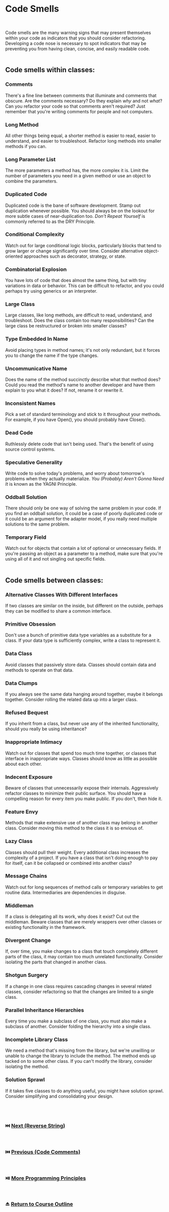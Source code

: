 # Code Smells
<br/>

Code smells are the many warning signs that may present themselves within your code as indicators that you should consider refactoring. Developing a code nose is necessary to spot indicators that may be preventing you from having clean, concise, and easily readable code.
<br/>
<br/>

## Code smells within classes:

### Comments
There's a fine line between comments that illuminate and comments that obscure. Are the comments necessary? Do they explain <i>why</i> and not <i>what</i>? Can you refactor your code so that comments aren't required? Just remember that you're writing comments for people and not computers.
<br/>

### Long Method
All other things being equal, a shorter method is easier to read, easier to understand, and easier to troubleshoot. Refactor long methods into smaller methods if you can.
<br/>

### Long Parameter List
The more parameters a method has, the more complex it is. Limit the number of parameters you need in a given method or use an object to combine the parameters.
<br/>

### Duplicated Code
Duplicated code is the bane of software development. Stamp out duplication whenever possible. You should always be on the lookout for more subtle cases of near-duplication too. <i>Don't Repeat Yourself</i> is commonly referred to as the DRY Principle.
<br/>

### Conditional Complexity
Watch out for large conditional logic blocks, particularly blocks that tend to grow larger or change significantly over time. Consider alternative object-oriented approaches such as decorator, strategy, or state.
<br/>

### Combinatorial Explosion
You have lots of code that does almost the same thing, but with tiny variations in data or behavior. This can be difficult to refactor, and you could perhaps try using generics or an interpreter.
<br/>

### Large Class
Large classes, like long methods, are difficult to read, understand, and troubleshoot. Does the class contain too many responsibilities? Can the large class be restructured or broken into smaller classes?
<br/>

### Type Embedded In Name
Avoid placing types in method names; it's not only redundant, but it forces you to change the name if the type changes.
<br/>

### Uncommunicative Name
Does the name of the method succinctly describe what that method does? Could you read the method's name to another developer and have them explain to you what it does? If not, rename it or rewrite it.
<br/>

### Inconsistent Names
Pick a set of standard terminology and stick to it throughout your methods. For example, if you have Open(), you should probably have Close().
<br/>

### Dead Code
Ruthlessly delete code that isn't being used. That's the benefit of using source control systems.
<br/>

### Speculative Generality
Write code to solve today's problems, and worry about tomorrow's problems when they actually materialize. <i>You (Probably) Aren't Gonna Need It</i> is known as the YAGNI Principle.
<br/>

### Oddball Solution
There should only be one way of solving the same problem in your code. If you find an oddball solution, it could be a case of poorly duplicated code or it could be an argument for the adapter model, if you really need multiple solutions to the same problem.
<br/>

### Temporary Field
Watch out for objects that contain a lot of optional or unnecessary fields. If you're passing an object as a parameter to a method, make sure that you're using all of it and not singling out specific fields.
<br/>
<br/>

## Code smells between classes:

### Alternative Classes With Different Interfaces
If two classes are similar on the inside, but different on the outside, perhaps they can be modified to share a common interface.
<br/>

### Primitive Obsession
Don't use a bunch of primitive data type variables as a substitute for a class. If your data type is sufficiently complex, write a class to represent it.
<br/>

### Data Class
Avoid classes that passively store data. Classes should contain data and methods to operate on that data.
<br/>

### Data Clumps
If you always see the same data hanging around together, maybe it belongs together. Consider rolling the related data up into a larger class.
<br/>

### Refused Bequest
If you inherit from a class, but never use any of the inherited functionality, should you really be using inheritance?
<br/>

### Inappropriate Intimacy
Watch out for classes that spend too much time together, or classes that interface in inappropriate ways. Classes should know as little as possible about each other.
<br/>

### Indecent Exposure
Beware of classes that unnecessarily expose their internals. Aggressively refactor classes to minimize their public surface. You should have a compelling reason for every item you make public. If you don't, then hide it.
<br/>

### Feature Envy
Methods that make extensive use of another class may belong in another class. Consider moving this method to the class it is so envious of.
<br/>

### Lazy Class
Classes should pull their weight. Every additional class increases the complexity of a project. If you have a class that isn't doing enough to pay for itself, can it be collapsed or combined into another class?
<br/>

### Message Chains
Watch out for long sequences of method calls or temporary variables to get routine data. Intermediaries are dependencies in disguise.
<br/>

### Middleman
If a class is delegating all its work, why does it exist? Cut out the middleman. Beware classes that are merely wrappers over other classes or existing functionality in the framework.
<br/>

### Divergent Change
If, over time, you make changes to a class that touch completely different parts of the class, it may contain too much unrelated functionality. Consider isolating the parts that changed in another class.
<br/>

### Shotgun Surgery
If a change in one class requires cascading changes in several related classes, consider refactoring so that the changes are limited to a single class.
<br/>

### Parallel Inheritance Hierarchies
Every time you make a subclass of one class, you must also make a subclass of another. Consider folding the hierarchy into a single class.
<br/>

### Incomplete Library Class
We need a method that's missing from the library, but we're unwilling or unable to change the library to include the method. The method ends up tacked on to some other class. If you can't modify the library, consider isolating the method.
<br/>

### Solution Sprawl
If it takes five classes to do anything useful, you might have solution sprawl. Consider simplifying and consolidating your design.
<br/>
<br/>
<br/>
<br/>

### :next_track_button: [Next (Reverse String)][Next]
<br/>

### :previous_track_button: [Previous (Code Comments)][Previous]
<br/>

### :play_or_pause_button: [More Programming Principles][More]
<br/>

### :eject_button: [Return to Course Outline][Return]
<br/>

[Next]: https://github.com/Superklok/JavaScriptStrings/blob/main/JavaScriptReverseString.md
[Previous]: https://github.com/Superklok/ProgrammingPrinciples/blob/main/CodeComments.md
[More]: https://github.com/Superklok/ProgrammingPrinciples
[Return]: https://github.com/Superklok/LearnJavaScript